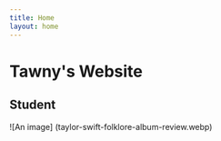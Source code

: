 ```yaml
---
title: Home
layout: home
---
```


# Tawny's Website
## Student

![An image] (taylor-swift-folklore-album-review.webp)
